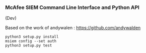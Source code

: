 ### McAfee SIEM Command Line Interface and Python API
(Dev)

Based on the work of andywalen : https://github.com/andywalden

```
python3 setup.py install
msiem config --set auth
python3 setup.py test
```
